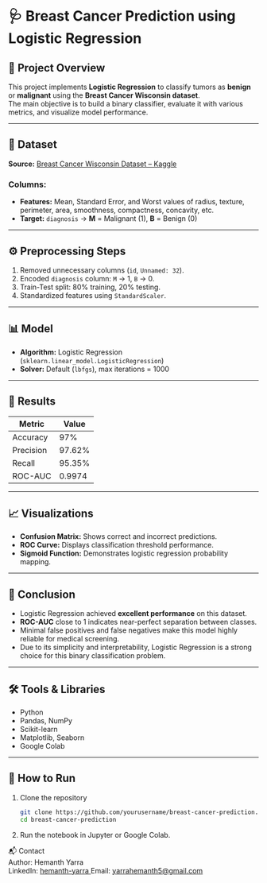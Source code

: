 # 🩺 Breast Cancer Prediction using Logistic Regression  

## 📌 Project Overview  
This project implements **Logistic Regression** to classify tumors as **benign** or **malignant** using the **Breast Cancer Wisconsin dataset**.    
The main objective is to build a binary classifier, evaluate it with various metrics, and visualize model performance.  

---

## 📂 Dataset  
**Source:** [Breast Cancer Wisconsin Dataset – Kaggle](https://www.kaggle.com/datasets/uciml/breast-cancer-wisconsin-data)  

### Columns:  
- **Features:** Mean, Standard Error, and Worst values of radius, texture, perimeter, area, smoothness, compactness, concavity, etc.  
- **Target:** `diagnosis` → **M** = Malignant (1), **B** = Benign (0)  

---

## ⚙️ Preprocessing Steps  
1. Removed unnecessary columns (`id`, `Unnamed: 32`).  
2. Encoded `diagnosis` column: `M` → 1, `B` → 0.  
3. Train-Test split: 80% training, 20% testing.  
4. Standardized features using `StandardScaler`.  

---

## 📊 Model  
- **Algorithm:** Logistic Regression (`sklearn.linear_model.LogisticRegression`)  
- **Solver:** Default (`lbfgs`), max iterations = 1000  

---

## 🚀 Results  

| Metric        | Value   |  
|---------------|---------|  
| Accuracy      | 97%     |  
| Precision     | 97.62%  |  
| Recall        | 95.35%  |  
| ROC-AUC       | 0.9974  |  

---

## 📈 Visualizations  
- **Confusion Matrix:** Shows correct and incorrect predictions.  
- **ROC Curve:** Displays classification threshold performance.  
- **Sigmoid Function:** Demonstrates logistic regression probability mapping.  

---

## 📌 Conclusion  
- Logistic Regression achieved **excellent performance** on this dataset.  
- **ROC-AUC** close to 1 indicates near-perfect separation between classes.  
- Minimal false positives and false negatives make this model highly reliable for medical screening.  
- Due to its simplicity and interpretability, Logistic Regression is a strong choice for this binary classification problem.  

---

## 🛠️ Tools & Libraries  
- Python  
- Pandas, NumPy  
- Scikit-learn  
- Matplotlib, Seaborn  
- Google Colab  

---

## 📜 How to Run  
1. Clone the repository    
   ```bash  
   git clone https://github.com/yourusername/breast-cancer-prediction.git  
   cd breast-cancer-prediction
   
2. Run the notebook in Jupyter or Google Colab.

📬 Contact  
Author: Hemanth Yarra  
LinkedIn: [hemanth-yarra  ](https://www.linkedin.com/in/hemanth-yarra-5a1775305/)
Email: yarrahemanth5@gmail.com  
